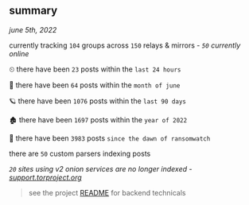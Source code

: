 
## summary
_june 5th, 2022_

currently tracking `104` groups across `150` relays & mirrors - _`50` currently online_

⏲ there have been `23` posts within the `last 24 hours`

🦈 there have been `64` posts within the `month of june`

🪐 there have been `1076` posts within the `last 90 days`

🏚 there have been `1697` posts within the `year of 2022`

🦕 there have been `3983` posts `since the dawn of ransomwatch`

there are `50` custom parsers indexing posts

_`20` sites using v2 onion services are no longer indexed - [support.torproject.org](https://support.torproject.org/onionservices/v2-deprecation/)_

> see the project [README](https://github.com/joshhighet/ransomwatch#ransomwatch--) for backend technicals
